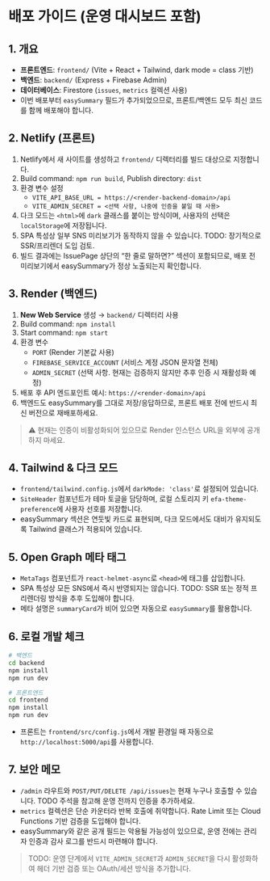 # 배포 가이드 (운영 대시보드 포함)

## 1. 개요
- **프론트엔드**: `frontend/` (Vite + React + Tailwind, dark mode = class 기반)
- **백엔드**: `backend/` (Express + Firebase Admin)
- **데이터베이스**: Firestore (`issues`, `metrics` 컬렉션 사용)
- 이번 배포부터 `easySummary` 필드가 추가되었으므로, 프론트/백엔드 모두 최신 코드를 함께 배포해야 합니다.

## 2. Netlify (프론트)
1. Netlify에서 새 사이트를 생성하고 `frontend/` 디렉터리를 빌드 대상으로 지정합니다.
2. Build command: `npm run build`, Publish directory: `dist`
3. 환경 변수 설정
   - `VITE_API_BASE_URL = https://<render-backend-domain>/api`
   - `VITE_ADMIN_SECRET = <선택 사항, 나중에 인증을 붙일 때 사용>`
4. 다크 모드는 `<html>`에 `dark` 클래스를 붙이는 방식이며, 사용자의 선택은 `localStorage`에 저장됩니다.
5. SPA 특성상 일부 SNS 미리보기가 동작하지 않을 수 있습니다. TODO: 장기적으로 SSR/프리렌더 도입 검토.
6. 빌드 결과에는 IssuePage 상단의 “한 줄로 말하면?” 섹션이 포함되므로, 배포 전 미리보기에서 easySummary가 정상 노출되는지 확인합니다.

## 3. Render (백엔드)
1. **New Web Service** 생성 → `backend/` 디렉터리 사용
2. Build command: `npm install`
3. Start command: `npm start`
4. 환경 변수
   - `PORT` (Render 기본값 사용)
   - `FIREBASE_SERVICE_ACCOUNT` (서비스 계정 JSON 문자열 전체)
   - `ADMIN_SECRET` (선택 사항. 현재는 검증하지 않지만 추후 인증 시 재활성화 예정)
5. 배포 후 API 엔드포인트 예시: `https://<render-domain>/api`
6. 백엔드도 easySummary를 그대로 저장/응답하므로, 프론트 배포 전에 반드시 최신 버전으로 재배포하세요.

> ⚠️ 현재는 인증이 비활성화되어 있으므로 Render 인스턴스 URL을 외부에 공개하지 마세요.

## 4. Tailwind & 다크 모드
- `frontend/tailwind.config.js`에서 `darkMode: 'class'`로 설정되어 있습니다.
- `SiteHeader` 컴포넌트가 테마 토글을 담당하며, 로컬 스토리지 키 `efa-theme-preference`에 사용자 선호를 저장합니다.
- easySummary 섹션은 연둣빛 카드로 표현되며, 다크 모드에서도 대비가 유지되도록 Tailwind 클래스가 적용되어 있습니다.

## 5. Open Graph 메타 태그
- `MetaTags` 컴포넌트가 `react-helmet-async`로 `<head>`에 태그를 삽입합니다.
- SPA 특성상 모든 SNS에서 즉시 반영되지는 않습니다. TODO: SSR 또는 정적 프리렌더링 방식을 추후 도입해야 합니다.
- 메타 설명은 `summaryCard`가 비어 있으면 자동으로 `easySummary`를 활용합니다.

## 6. 로컬 개발 체크
```bash
# 백엔드
cd backend
npm install
npm run dev

# 프론트엔드
cd frontend
npm install
npm run dev
```
- 프론트는 `frontend/src/config.js`에서 개발 환경일 때 자동으로 `http://localhost:5000/api`를 사용합니다.

## 7. 보안 메모
- `/admin` 라우트와 `POST/PUT/DELETE /api/issues`는 현재 누구나 호출할 수 있습니다. TODO 주석을 참고해 운영 전까지 인증을 추가하세요.
- `metrics` 컬렉션은 단순 카운터라 반복 호출에 취약합니다. Rate Limit 또는 Cloud Functions 기반 검증을 도입해야 합니다.
- easySummary와 같은 공개 필드는 악용될 가능성이 있으므로, 운영 전에는 관리자 인증과 감사 로그를 반드시 마련해야 합니다.

> TODO: 운영 단계에서 `VITE_ADMIN_SECRET`과 `ADMIN_SECRET`을 다시 활성화하여 헤더 기반 검증 또는 OAuth/세션 방식을 추가합니다.
